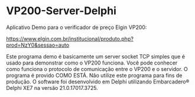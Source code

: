 # VP200-Server-Delphi
Aplicativo Demo para o verificador de preço Elgin VP200:

https://www.elgin.com.br/institucional/produto.php?prod=NzY0&sessao=auto

Este programa demo é basicamente um server socket TCP simples que é usado para demonstrar como o VP200 funciona. Você pode conhecer como funciona o protocolo de comunicação entre o VP200 e o servidor. O programa é provido COMO ESTÁ. Não utilize este programa para fins de produção.  O software foi desenvolvido em Delphi utilizando Embarcadero® Delphi XE7 na versão 21.0.17017.3725.
